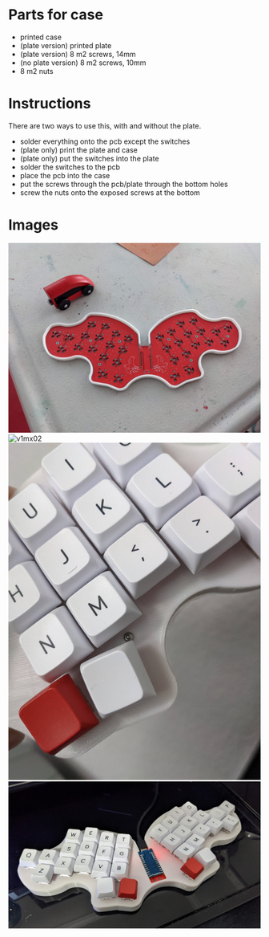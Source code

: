 # Parts for case

* printed case
* (plate version) printed plate
* (plate version) 8 m2 screws, 14mm
* (no plate version) 8 m2 screws, 10mm
* 8 m2 nuts

# Instructions

There are two ways to use this, with and without the plate.

* solder everything onto the pcb except the switches
* (plate only) print the plate and case
* (plate only) put the switches into the plate
* solder the switches to the pcb
* place the pcb into the case
* put the screws through the pcb/plate through the bottom holes
* screw the nuts onto the exposed screws at the bottom

# Images

![v1mx01](images/pcb-in-case.jpg)
![v1mx02](images/bottom-of-case.jpg)
![v1mx03](images/screw.jpg)
![v1mx04](images/full01.jpg)

